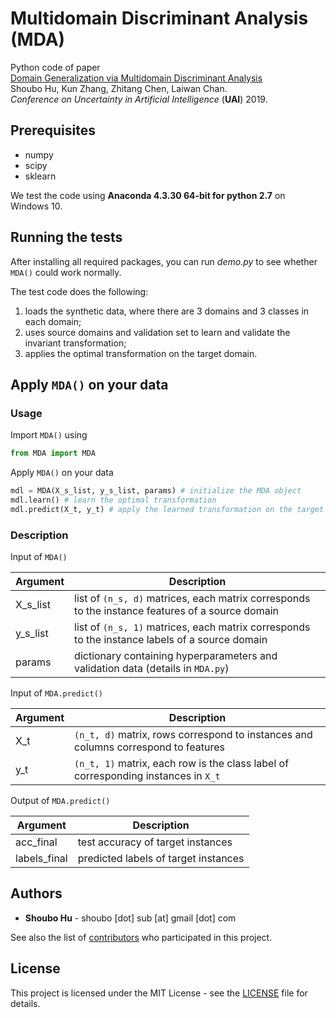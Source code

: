 # Multidomain Discriminant Analysis (MDA)

Python code of paper  
[Domain Generalization via Multidomain Discriminant Analysis](http://auai.org/uai2019/proceedings/papers/101.pdf)  
Shoubo Hu, Kun Zhang, Zhitang Chen, Laiwan Chan.  
*Conference on Uncertainty in Artificial Intelligence* (**UAI**) 2019.

## Prerequisites
- numpy
- scipy
- sklearn

We test the code using **Anaconda 4.3.30 64-bit for python 2.7** on Windows 10.

## Running the tests

After installing all required packages, you can run *demo.py* to see whether `MDA()` could work normally.

The test code does the following:
1. loads the synthetic data, where there are 3 domains and 3 classes in each domain;
2. uses source domains and validation set to learn and validate the invariant transformation;
3. applies the optimal transformation on the target domain.

## Apply `MDA()` on your data

### Usage

Import `MDA()` using

```python
from MDA import MDA
```

Apply `MDA()` on your data

```python
mdl = MDA(X_s_list, y_s_list, params) # initialize the MDA object
mdl.learn() # learn the optimal transformation
mdl.predict(X_t, y_t) # apply the learned transformation on the target data
```

### Description

Input of `MDA()`

| Argument  | Description  |
|---|---|
|X_s_list | list of `(n_s, d)` matrices, each matrix corresponds to the instance features of a source domain|
|y_s_list | list of `(n_s, 1)` matrices, each matrix corresponds to the instance labels of a source domain |
|params |dictionary containing hyperparameters and validation data (details in `MDA.py`) |

Input of `MDA.predict()`

| Argument  | Description  |
|---|---|
|X_t | `(n_t, d)` matrix, rows correspond to instances and columns correspond to features |
|y_t | `(n_t, 1)` matrix, each row is the class label of corresponding instances in `X_t` |

Output of `MDA.predict()`

| Argument  | Description  |
|---|---|
|acc_final | test accuracy of target instances |
|labels_final | predicted labels of target instances |

## Authors

* **Shoubo Hu** - shoubo [dot] sub [at] gmail [dot] com

See also the list of [contributors](https://github.com/amber0309/Multidomain-Discriminant-Analysis/graphs/contributors) who participated in this project.

## License

This project is licensed under the MIT License - see the [LICENSE](LICENSE) file for details.
